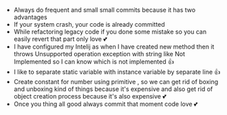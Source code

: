 - Always do frequent and small small commits because it has two advantages
- If your system crash, your code is already committed
- While refactoring legacy code if you done some mistake so you can easily revert that part only love 💕
- I have configured my Intelij as when I have created new method then it throws Unsupported operation exception with string like Not Implemented so I can know which is not implemented 👍
- I like to separate static variable with instance variable by separate line 👍
- Create constant for number using primitive , so we can get rid of boxing and unboxing kind of things because it's expensive and also get rid of object creation process because it's also expensive 💕
- Once you thing all good always commit that moment code love 💕

